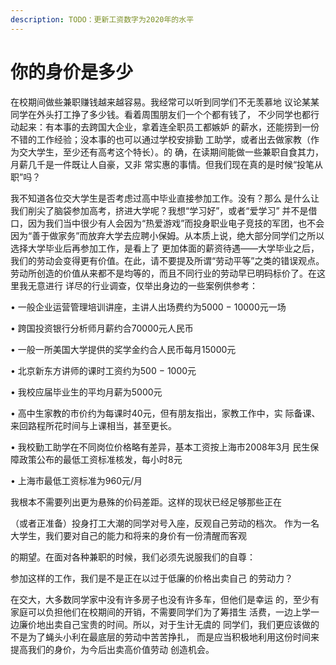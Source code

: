 ```yaml
---
description: TODO：更新工资数字为2020年的水平
---
```


# 你的身价是多少

在校期间做些兼职赚钱越来越容易。我经常可以听到同学们不无羡慕地  议论某某同学在外头打工挣了多少钱。看着周围朋友们一个个都有钱了，  不少同学也都行动起来：有本事的去跨国大企业，拿着连全职员工都嫉妒  的薪水，还能捞到一份不错的工作经验；没本事的也可以通过学校安排勤  工助学，或者出去做家教（作为交大学生，至少还有高考这个特长）。的  确，在读期间能做一些兼职自食其力，月薪几千是一件既让人自豪，又非  常实惠的事情。但我们现在真的是时候“投笔从职”吗？

我不知道各位交大学生是否考虑过高中毕业直接参加工作。没有？那么  是什么让我们削尖了脑袋参加高考，挤进大学呢？我想“学习好”，或者“爱学习” 并不是借口，因为我们当中很少有人会因为“热爱游戏”而投身职业电子竞技的军团，也不会因为“善于做家务”而放弃大学去应聘小保姆。从本质上说，绝大部分同学们之所以选择大学毕业后再参加工作，是看上了  更加体面的薪资待遇——大学毕业之后，我们的劳动会变得更有价值。在此，请不要提及所谓“劳动平等”之类的错误观点。劳动所创造的价值从来都不是均等的，而且不同行业的劳动早已明码标价了。在这里我无意进行  详尽的行业调查，仅举出身边的一些案例供参考：

•    一般企业运营管理培训讲座，主讲人出场费约为5000 − 10000元一场

•    跨国投资银行分析师月薪约合70000元人民币

•    一般一所美国大学提供的奖学金约合人民币每月15000元

•    北京新东方讲师的课时工资约为500 − 1000元

•    我校应届毕业生的平均月薪为5000元

•   高中生家教的市价约为每课时40元，但有朋友指出，家教工作中，实 际备课、来回路程所花时间与上课相当，甚至更长。

•   我校勤工助学在不同岗位价格略有差异，基本工资按上海市2008年3月 民生保障政策公布的最低工资标准核发，每小时8元

•    上海市最低工资标准为960元/月  


我根本不需要列出更为悬殊的价码差距。这样的现状已经足够那些正在

（或者正准备）投身打工大潮的同学对号入座，反观自己劳动的档次。 作为一名大学生，我们要对自己的能力和将来的身价有一份清醒而客观

的期望。在面对各种兼职的时候，我们必须先说服我们的自尊：

参加这样的工作，我们是不是正在以过于低廉的价格出卖自己 的劳动力？

在交大，大多数同学家中没有许多房子也没有许多车，但他们是幸运  的，至少有家庭可以负担他们在校期间的开销，不需要同学们为了筹措生  活费，一边上学一边廉价地出卖自己宝贵的时间。所以，对于生计无虞的  同学们，我们更应该做的不是为了蝇头小利在最底层的劳动中苦苦挣扎，  而是应当积极地利用这份时间来提高我们的身价，为今后出卖高价值劳动  创造机会。


